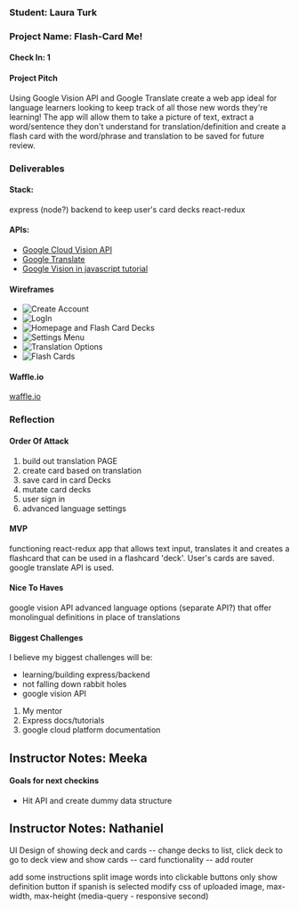 ### Student: Laura Turk

### Project Name: Flash-Card Me!

#### Check In: 1  

#### Project Pitch  
Using Google Vision API and Google Translate create a web app ideal for language learners looking to keep track of all those new words they're learning! The app will allow them to take a picture of text, extract a word/sentence they don't understand for translation/definition and create a flash card with the word/phrase and translation to be saved for future review.

### Deliverables  

#### Stack:
express (node?) backend to keep user's card decks
react-redux


#### APIs:  
* [Google Cloud Vision API](https://cloud.google.com/vision/)
* [Google Translate](https://cloud.google.com/translate/docs/)
* [Google Vision in javascript tutorial](http://terrenceryan.com/blog/index.php/working-with-cloud-vision-api-from-javascript/)

#### Wireframes  
* ![Create Account](./wire-frames/Create-Account.png)
* ![LogIn](./wire-frames/Login.png)
* ![Homepage and Flash Card Decks](./wire-frames/Flash-Card-Deck.png)
* ![Settings Menu](./wire-frames/Settings.png)
* ![Translation Options](./wire-frames/Translation-Options.png)
* ![Flash Cards](./wire-frames/Flash-Cards.png)

#### Waffle.io
[waffle.io](https://waffle.io/lauraturk/flash-cards)

### Reflection  

#### Order Of Attack  
1. build out translation PAGE
2. create card based on translation
3. save card in card Decks
4. mutate card decks
5. user sign in
6. advanced language settings

#### MVP
functioning react-redux app that allows text input, translates it and creates a flashcard that can be used in a flashcard 'deck'. User's cards are saved. google translate API is used.

#### Nice To Haves   
google vision API
advanced language options (separate API?) that offer monolingual definitions in place of translations

#### Biggest Challenges  
I believe my biggest challenges will be:
- learning/building express/backend
- not falling down rabbit holes
- google vision API

1. My mentor
2. Express docs/tutorials
3. google cloud platform documentation


## Instructor Notes: Meeka

#### Goals for next checkins 

- Hit API and create dummy data structure

## Instructor Notes: Nathaniel

UI Design of showing deck and cards
-- change decks to list, click deck to go to deck view and show cards
-- card functionality
-- add router

add some instructions
split image words into clickable buttons
only show definition button if spanish is selected
modify css of uploaded image, max-width, max-height (media-query - responsive second)




